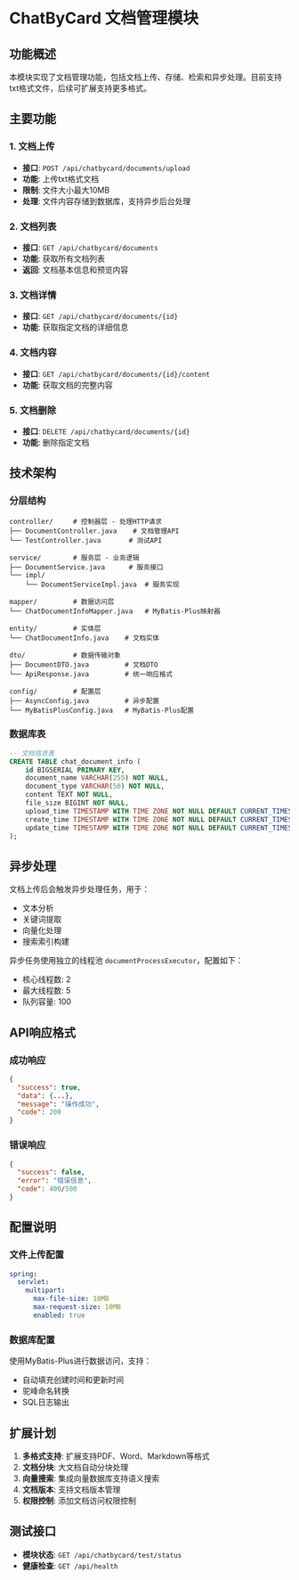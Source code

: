 # ChatByCard 文档管理模块

## 功能概述

本模块实现了文档管理功能，包括文档上传、存储、检索和异步处理。目前支持txt格式文件，后续可扩展支持更多格式。

## 主要功能

### 1. 文档上传
- **接口**: `POST /api/chatbycard/documents/upload`
- **功能**: 上传txt格式文档
- **限制**: 文件大小最大10MB
- **处理**: 文件内容存储到数据库，支持异步后台处理

### 2. 文档列表
- **接口**: `GET /api/chatbycard/documents`
- **功能**: 获取所有文档列表
- **返回**: 文档基本信息和预览内容

### 3. 文档详情
- **接口**: `GET /api/chatbycard/documents/{id}`
- **功能**: 获取指定文档的详细信息

### 4. 文档内容
- **接口**: `GET /api/chatbycard/documents/{id}/content`
- **功能**: 获取文档的完整内容

### 5. 文档删除
- **接口**: `DELETE /api/chatbycard/documents/{id}`
- **功能**: 删除指定文档

## 技术架构

### 分层结构
```
controller/     # 控制器层 - 处理HTTP请求
├── DocumentController.java    # 文档管理API
└── TestController.java       # 测试API

service/        # 服务层 - 业务逻辑
├── DocumentService.java      # 服务接口
└── impl/
    └── DocumentServiceImpl.java  # 服务实现

mapper/         # 数据访问层
└── ChatDocumentInfoMapper.java   # MyBatis-Plus映射器

entity/         # 实体层
└── ChatDocumentInfo.java    # 文档实体

dto/            # 数据传输对象
├── DocumentDTO.java         # 文档DTO
└── ApiResponse.java         # 统一响应格式

config/         # 配置层
├── AsyncConfig.java         # 异步配置
└── MyBatisPlusConfig.java   # MyBatis-Plus配置
```

### 数据库表
```sql
-- 文档信息表
CREATE TABLE chat_document_info (
    id BIGSERIAL PRIMARY KEY,
    document_name VARCHAR(255) NOT NULL,
    document_type VARCHAR(50) NOT NULL,
    content TEXT NOT NULL,
    file_size BIGINT NOT NULL,
    upload_time TIMESTAMP WITH TIME ZONE NOT NULL DEFAULT CURRENT_TIMESTAMP,
    create_time TIMESTAMP WITH TIME ZONE NOT NULL DEFAULT CURRENT_TIMESTAMP,
    update_time TIMESTAMP WITH TIME ZONE NOT NULL DEFAULT CURRENT_TIMESTAMP
);
```

## 异步处理

文档上传后会触发异步处理任务，用于：
- 文本分析
- 关键词提取
- 向量化处理
- 搜索索引构建

异步任务使用独立的线程池 `documentProcessExecutor`，配置如下：
- 核心线程数: 2
- 最大线程数: 5
- 队列容量: 100

## API响应格式

### 成功响应
```json
{
  "success": true,
  "data": {...},
  "message": "操作成功",
  "code": 200
}
```

### 错误响应
```json
{
  "success": false,
  "error": "错误信息",
  "code": 400/500
}
```

## 配置说明

### 文件上传配置
```yaml
spring:
  servlet:
    multipart:
      max-file-size: 10MB
      max-request-size: 10MB
      enabled: true
```

### 数据库配置
使用MyBatis-Plus进行数据访问，支持：
- 自动填充创建时间和更新时间
- 驼峰命名转换
- SQL日志输出

## 扩展计划

1. **多格式支持**: 扩展支持PDF、Word、Markdown等格式
2. **文档分块**: 大文档自动分块处理
3. **向量搜索**: 集成向量数据库支持语义搜索
4. **文档版本**: 支持文档版本管理
5. **权限控制**: 添加文档访问权限控制

## 测试接口

- **模块状态**: `GET /api/chatbycard/test/status`
- **健康检查**: `GET /api/health` 